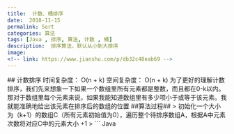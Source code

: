 ```yaml
---
title:  计数、桶排序
date:  2018-11-15
permalink: Sort
categories: 算法 
tags: [Java , 排序, 算法, 计数 , 桶]
description:  排序算法，默认从小到大排序
image: 
<!-- link: https://www.jianshu.com/p/db32c48eab69 -->
---
```

<p class="description"></p>
## 计数排序
时间复杂度： O(n + k)
空间复杂度： O(n + k)
为了更好的理解计数排序，我们先来想象一下如果一个数组里所有元素都是整数，而且都在0-k以内。那对于数组里每个元素来说，如果我能知道数组里有多少项小于或等于该元素。我就能准确地给出该元素在排序后的数组的位置
##算法过程##
> 初始化一个大小为（k+1）的数组C（所有元素初始值为0），遍历整个待排序数组A，根据A中元素次数将对应C中的元素大小 +1
> 
<!-- more -->
``` Java